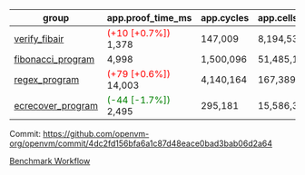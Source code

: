| group | app.proof_time_ms | app.cycles | app.cells_used | leaf.proof_time_ms | leaf.cycles | leaf.cells_used |
| -- | -- | -- | -- | -- | -- | -- |
| [verify_fibair](https://github.com/openvm-org/openvm/blob/benchmark-results/benchmarks-pr/1403/verify_fibair-4dc2fd156bfa6a1c87d48eace0bad3bab06d2a64.md) |<span style='color: red'>(+10 [+0.7%])</span> 1,378 |  147,009 |  8,194,532 |- | - | - |
| [fibonacci_program](https://github.com/openvm-org/openvm/blob/benchmark-results/benchmarks-pr/1403/fibonacci-4dc2fd156bfa6a1c87d48eace0bad3bab06d2a64.md) | 4,998 |  1,500,096 |  51,485,167 |- | - | - |
| [regex_program](https://github.com/openvm-org/openvm/blob/benchmark-results/benchmarks-pr/1403/regex-4dc2fd156bfa6a1c87d48eace0bad3bab06d2a64.md) |<span style='color: red'>(+79 [+0.6%])</span> 14,003 |  4,140,164 |  167,389,450 |- | - | - |
| [ecrecover_program](https://github.com/openvm-org/openvm/blob/benchmark-results/benchmarks-pr/1403/ecrecover-4dc2fd156bfa6a1c87d48eace0bad3bab06d2a64.md) |<span style='color: green'>(-44 [-1.7%])</span> 2,495 |  295,181 |  15,586,346 |- | - | - |


Commit: https://github.com/openvm-org/openvm/commit/4dc2fd156bfa6a1c87d48eace0bad3bab06d2a64

[Benchmark Workflow](https://github.com/openvm-org/openvm/actions/runs/13771311655)
